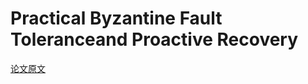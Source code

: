 # Practical Byzantine Fault Toleranceand Proactive Recovery

[论文原文](https://drive.google.com/open?id=1t0-TWaR66MPQx-2v8N-Syzgm4VSvTRlp)


